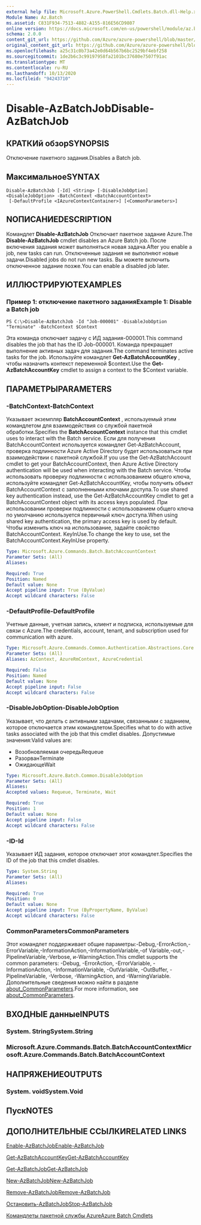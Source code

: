 ```yaml
---
external help file: Microsoft.Azure.PowerShell.Cmdlets.Batch.dll-Help.xml
Module Name: Az.Batch
ms.assetid: C831F934-7513-4882-A155-816E56CD9807
online version: https://docs.microsoft.com/en-us/powershell/module/az.batch/disable-azbatchjob
schema: 2.0.0
content_git_url: https://github.com/Azure/azure-powershell/blob/master/src/Batch/Batch/help/Disable-AzBatchJob.md
original_content_git_url: https://github.com/Azure/azure-powershell/blob/master/src/Batch/Batch/help/Disable-AzBatchJob.md
ms.openlocfilehash: a25c31c0b73a42e0d64b567b6bc2529bf4ebf258
ms.sourcegitcommit: 1de2b6c3c99197958fa2101bc37680e7507f91ac
ms.translationtype: MT
ms.contentlocale: ru-RU
ms.lasthandoff: 10/13/2020
ms.locfileid: "94243710"
---
```

# <span data-ttu-id="8efa0-101">Disable-AzBatchJob</span><span class="sxs-lookup"><span data-stu-id="8efa0-101">Disable-AzBatchJob</span></span>

## <span data-ttu-id="8efa0-102">КРАТКИй обзор</span><span class="sxs-lookup"><span data-stu-id="8efa0-102">SYNOPSIS</span></span>
<span data-ttu-id="8efa0-103">Отключение пакетного задания.</span><span class="sxs-lookup"><span data-stu-id="8efa0-103">Disables a Batch job.</span></span>

## <span data-ttu-id="8efa0-104">Максимальное</span><span class="sxs-lookup"><span data-stu-id="8efa0-104">SYNTAX</span></span>

```
Disable-AzBatchJob [-Id] <String> [-DisableJobOption] <DisableJobOption> -BatchContext <BatchAccountContext>
 [-DefaultProfile <IAzureContextContainer>] [<CommonParameters>]
```

## <span data-ttu-id="8efa0-105">NОПИСАНИЕ</span><span class="sxs-lookup"><span data-stu-id="8efa0-105">DESCRIPTION</span></span>
<span data-ttu-id="8efa0-106">Командлет **Disable-AzBatchJob** Отключает пакетное задание Azure.</span><span class="sxs-lookup"><span data-stu-id="8efa0-106">The **Disable-AzBatchJob** cmdlet disables an Azure Batch job.</span></span>
<span data-ttu-id="8efa0-107">После включения задания может выполняться новая задача.</span><span class="sxs-lookup"><span data-stu-id="8efa0-107">After you enable a job, new tasks can run.</span></span>
<span data-ttu-id="8efa0-108">Отключенные задания не выполняют новые задачи.</span><span class="sxs-lookup"><span data-stu-id="8efa0-108">Disabled jobs do not run new tasks.</span></span>
<span data-ttu-id="8efa0-109">Вы можете включить отключенное задание позже.</span><span class="sxs-lookup"><span data-stu-id="8efa0-109">You can enable a disabled job later.</span></span>

## <span data-ttu-id="8efa0-110">ИЛЛЮСТРИРУЮТ</span><span class="sxs-lookup"><span data-stu-id="8efa0-110">EXAMPLES</span></span>

### <span data-ttu-id="8efa0-111">Пример 1: отключение пакетного задания</span><span class="sxs-lookup"><span data-stu-id="8efa0-111">Example 1: Disable a Batch job</span></span>
```
PS C:\>Disable-AzBatchJob -Id "Job-000001" -DisableJobOption "Terminate" -BatchContext $Context
```

<span data-ttu-id="8efa0-112">Эта команда отключает задачу с ИД задания-000001.</span><span class="sxs-lookup"><span data-stu-id="8efa0-112">This command disables the job that has the ID Job-000001.</span></span>
<span data-ttu-id="8efa0-113">Команда прекращает выполнение активных задач для задания.</span><span class="sxs-lookup"><span data-stu-id="8efa0-113">The command terminates active tasks for the job.</span></span>
<span data-ttu-id="8efa0-114">Используйте командлет **Get-AzBatchAccountKey** , чтобы назначить контекст переменной $context.</span><span class="sxs-lookup"><span data-stu-id="8efa0-114">Use the **Get-AzBatchAccountKey** cmdlet to assign a context to the $Context variable.</span></span>

## <span data-ttu-id="8efa0-115">ПАРАМЕТРЫ</span><span class="sxs-lookup"><span data-stu-id="8efa0-115">PARAMETERS</span></span>

### <span data-ttu-id="8efa0-116">-BatchContext</span><span class="sxs-lookup"><span data-stu-id="8efa0-116">-BatchContext</span></span>
<span data-ttu-id="8efa0-117">Указывает экземпляр **BatchAccountContext** , используемый этим командлетом для взаимодействия со службой пакетной обработки.</span><span class="sxs-lookup"><span data-stu-id="8efa0-117">Specifies the **BatchAccountContext** instance that this cmdlet uses to interact with the Batch service.</span></span>
<span data-ttu-id="8efa0-118">Если для получения BatchAccountContext используется командлет Get-AzBatchAccount, проверка подлинности Azure Active Directory будет использоваться при взаимодействии с пакетной службой.</span><span class="sxs-lookup"><span data-stu-id="8efa0-118">If you use the Get-AzBatchAccount cmdlet to get your BatchAccountContext, then Azure Active Directory authentication will be used when interacting with the Batch service.</span></span> <span data-ttu-id="8efa0-119">Чтобы использовать проверку подлинности с использованием общего ключа, используйте командлет Get-AzBatchAccountKey, чтобы получить объект BatchAccountContext с заполненными ключами доступа.</span><span class="sxs-lookup"><span data-stu-id="8efa0-119">To use shared key authentication instead, use the Get-AzBatchAccountKey cmdlet to get a BatchAccountContext object with its access keys populated.</span></span> <span data-ttu-id="8efa0-120">При использовании проверки подлинности с использованием общего ключа по умолчанию используется первичный ключ доступа.</span><span class="sxs-lookup"><span data-stu-id="8efa0-120">When using shared key authentication, the primary access key is used by default.</span></span> <span data-ttu-id="8efa0-121">Чтобы изменить ключ на использование, задайте свойство BatchAccountContext. KeyInUse.</span><span class="sxs-lookup"><span data-stu-id="8efa0-121">To change the key to use, set the BatchAccountContext.KeyInUse property.</span></span>

```yaml
Type: Microsoft.Azure.Commands.Batch.BatchAccountContext
Parameter Sets: (All)
Aliases:

Required: True
Position: Named
Default value: None
Accept pipeline input: True (ByValue)
Accept wildcard characters: False
```

### <span data-ttu-id="8efa0-122">-DefaultProfile</span><span class="sxs-lookup"><span data-stu-id="8efa0-122">-DefaultProfile</span></span>
<span data-ttu-id="8efa0-123">Учетные данные, учетная запись, клиент и подписка, используемые для связи с Azure.</span><span class="sxs-lookup"><span data-stu-id="8efa0-123">The credentials, account, tenant, and subscription used for communication with azure.</span></span>

```yaml
Type: Microsoft.Azure.Commands.Common.Authentication.Abstractions.Core.IAzureContextContainer
Parameter Sets: (All)
Aliases: AzContext, AzureRmContext, AzureCredential

Required: False
Position: Named
Default value: None
Accept pipeline input: False
Accept wildcard characters: False
```

### <span data-ttu-id="8efa0-124">-DisableJobOption</span><span class="sxs-lookup"><span data-stu-id="8efa0-124">-DisableJobOption</span></span>
<span data-ttu-id="8efa0-125">Указывает, что делать с активными задачами, связанными с заданием, которое отключается этим командлетом.</span><span class="sxs-lookup"><span data-stu-id="8efa0-125">Specifies what to do with active tasks associated with the job that this cmdlet disables.</span></span>
<span data-ttu-id="8efa0-126">Допустимые значения:</span><span class="sxs-lookup"><span data-stu-id="8efa0-126">Valid values are:</span></span>
- <span data-ttu-id="8efa0-127">Возобновляемая очередь</span><span class="sxs-lookup"><span data-stu-id="8efa0-127">Requeue</span></span>
- <span data-ttu-id="8efa0-128">Разорван</span><span class="sxs-lookup"><span data-stu-id="8efa0-128">Terminate</span></span>
- <span data-ttu-id="8efa0-129">Ожидающе</span><span class="sxs-lookup"><span data-stu-id="8efa0-129">Wait</span></span>

```yaml
Type: Microsoft.Azure.Batch.Common.DisableJobOption
Parameter Sets: (All)
Aliases:
Accepted values: Requeue, Terminate, Wait

Required: True
Position: 1
Default value: None
Accept pipeline input: False
Accept wildcard characters: False
```

### <span data-ttu-id="8efa0-130">-ID</span><span class="sxs-lookup"><span data-stu-id="8efa0-130">-Id</span></span>
<span data-ttu-id="8efa0-131">Указывает ИД задания, которое отключает этот командлет.</span><span class="sxs-lookup"><span data-stu-id="8efa0-131">Specifies the ID of the job that this cmdlet disables.</span></span>

```yaml
Type: System.String
Parameter Sets: (All)
Aliases:

Required: True
Position: 0
Default value: None
Accept pipeline input: True (ByPropertyName, ByValue)
Accept wildcard characters: False
```

### <span data-ttu-id="8efa0-132">CommonParameters</span><span class="sxs-lookup"><span data-stu-id="8efa0-132">CommonParameters</span></span>
<span data-ttu-id="8efa0-133">Этот командлет поддерживает общие параметры:-Debug,-ErrorAction,-ErrorVariable,-InformationAction,-InformationVariable,-of Variable,-out,-PipelineVariable,-Verbose, и-WarningAction.</span><span class="sxs-lookup"><span data-stu-id="8efa0-133">This cmdlet supports the common parameters: -Debug, -ErrorAction, -ErrorVariable, -InformationAction, -InformationVariable, -OutVariable, -OutBuffer, -PipelineVariable, -Verbose, -WarningAction, and -WarningVariable.</span></span> <span data-ttu-id="8efa0-134">Дополнительные сведения можно найти в разделе [about_CommonParameters](http://go.microsoft.com/fwlink/?LinkID=113216).</span><span class="sxs-lookup"><span data-stu-id="8efa0-134">For more information, see [about_CommonParameters](http://go.microsoft.com/fwlink/?LinkID=113216).</span></span>

## <span data-ttu-id="8efa0-135">ВХОДНЫЕ данные</span><span class="sxs-lookup"><span data-stu-id="8efa0-135">INPUTS</span></span>

### <span data-ttu-id="8efa0-136">System. String</span><span class="sxs-lookup"><span data-stu-id="8efa0-136">System.String</span></span>

### <span data-ttu-id="8efa0-137">Microsoft.Azure.Commands.Batch.BatchAccountContext</span><span class="sxs-lookup"><span data-stu-id="8efa0-137">Microsoft.Azure.Commands.Batch.BatchAccountContext</span></span>

## <span data-ttu-id="8efa0-138">НАПРЯЖЕНИЕ</span><span class="sxs-lookup"><span data-stu-id="8efa0-138">OUTPUTS</span></span>

### <span data-ttu-id="8efa0-139">System. void</span><span class="sxs-lookup"><span data-stu-id="8efa0-139">System.Void</span></span>

## <span data-ttu-id="8efa0-140">Пуск</span><span class="sxs-lookup"><span data-stu-id="8efa0-140">NOTES</span></span>

## <span data-ttu-id="8efa0-141">ДОПОЛНИТЕЛЬНЫЕ ССЫЛКИ</span><span class="sxs-lookup"><span data-stu-id="8efa0-141">RELATED LINKS</span></span>

[<span data-ttu-id="8efa0-142">Enable-AzBatchJob</span><span class="sxs-lookup"><span data-stu-id="8efa0-142">Enable-AzBatchJob</span></span>](./Enable-AzBatchJob.md)

[<span data-ttu-id="8efa0-143">Get-AzBatchAccountKey</span><span class="sxs-lookup"><span data-stu-id="8efa0-143">Get-AzBatchAccountKey</span></span>](./Get-AzBatchAccountKey.md)

[<span data-ttu-id="8efa0-144">Get-AzBatchJob</span><span class="sxs-lookup"><span data-stu-id="8efa0-144">Get-AzBatchJob</span></span>](./Get-AzBatchJob.md)

[<span data-ttu-id="8efa0-145">New-AzBatchJob</span><span class="sxs-lookup"><span data-stu-id="8efa0-145">New-AzBatchJob</span></span>](./New-AzBatchJob.md)

[<span data-ttu-id="8efa0-146">Remove-AzBatchJob</span><span class="sxs-lookup"><span data-stu-id="8efa0-146">Remove-AzBatchJob</span></span>](./Remove-AzBatchJob.md)

[<span data-ttu-id="8efa0-147">Остановить-AzBatchJob</span><span class="sxs-lookup"><span data-stu-id="8efa0-147">Stop-AzBatchJob</span></span>](./Stop-AzBatchJob.md)

[<span data-ttu-id="8efa0-148">Командлеты пакетной службы Azure</span><span class="sxs-lookup"><span data-stu-id="8efa0-148">Azure Batch Cmdlets</span></span>](/powershell/module/Az.Batch/)
